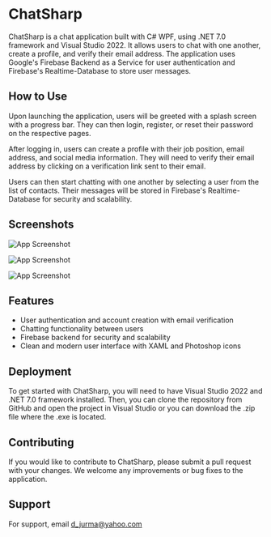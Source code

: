 
# ChatSharp 

ChatSharp is a chat application built with C# WPF, using .NET 7.0 framework and Visual Studio 2022. It allows users to chat with one another, create a profile, and verify their email address. The application uses Google's Firebase Backend as a Service for user authentication and Firebase's Realtime-Database to store user messages.


## How to Use

Upon launching the application, users will be greeted with a splash screen with a progress bar. They can then login, register, or reset their password on the respective pages.

After logging in, users can create a profile with their job position, email address, and social media information. They will need to verify their email address by clicking on a verification link sent to their email.

Users can then start chatting with one another by selecting a user from the list of contacts. Their messages will be stored in Firebase's Realtime-Database for security and scalability.


## Screenshots

![App Screenshot](https://i.imgur.com/OMOce0E_d.webp?maxwidth=760&fidelity=grand)

![App Screenshot](https://i.imgur.com/Se5dZbq_d.webp?maxwidth=760&fidelity=grand)

![App Screenshot](https://i.imgur.com/mNnBNmo_d.webp?maxwidth=760&fidelity=grand)




## Features

- User authentication and account creation with email verification
- Chatting functionality between users
- Firebase backend for security and scalability
- Clean and modern user interface with XAML and Photoshop icons


## Deployment

To get started with ChatSharp, you will need to have Visual Studio 2022 and .NET 7.0 framework installed. Then, you can clone the repository from GitHub and open the project in Visual Studio or you can download the .zip file where the .exe is located.


## Contributing

If you would like to contribute to ChatSharp, please submit a pull request with your changes. We welcome any improvements or bug fixes to the application.

## Support

For support, email d_jurma@yahoo.com

